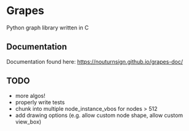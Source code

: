 # Grapes
Python graph library written in C

## Documentation
Documentation found here: https://nouturnsign.github.io/grapes-doc/

## TODO
*   more algos!
*   properly write tests
*   chunk into multiple node_instance_vbos for nodes > 512
*   add drawing options (e.g. allow custom node shape, allow custom view_box)